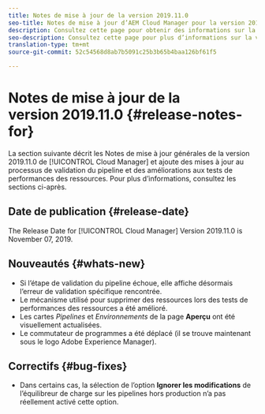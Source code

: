```yaml
---
title: Notes de mise à jour de la version 2019.11.0
seo-title: Notes de mise à jour d’AEM Cloud Manager pour la version 2019.11.0
description: Consultez cette page pour obtenir des informations sur la version 2019.11.0 de Cloud Manager.
seo-description: Consultez cette page pour plus d’informations sur la version 2019.11.0 d’AEM Cloud Manager.
translation-type: tm+mt
source-git-commit: 52c54568d8ab7b5091c25b3b65b4baa126bf61f5

---
```


# Notes de mise à jour de la version 2019.11.0 {#release-notes-for}

La section suivante décrit les Notes de mise à jour générales de la version 2019.11.0 de [!UICONTROL Cloud Manager] et ajoute des mises à jour au processus de validation du pipeline et des améliorations aux tests de performances des ressources.
Pour plus d’informations, consultez les sections ci-après.

## Date de publication {#release-date}

The Release Date for [!UICONTROL Cloud Manager] Version 2019.11.0 is November 07, 2019.

## Nouveautés {#whats-new}

* Si l’étape de validation du pipeline échoue, elle affiche désormais l’erreur de validation spécifique rencontrée.
* Le mécanisme utilisé pour supprimer des ressources lors des tests de performances des ressources a été amélioré.
* Les cartes *Pipelines* et *Environnements* de la page **Aperçu** ont été visuellement actualisées.
* Le commutateur de programmes a été déplacé (il se trouve maintenant sous le logo Adobe Experience Manager).

## Correctifs {#bug-fixes}

* Dans certains cas, la sélection de l’option **Ignorer les modifications** de l’équilibreur de charge sur les pipelines hors production n’a pas réellement activé cette option.
